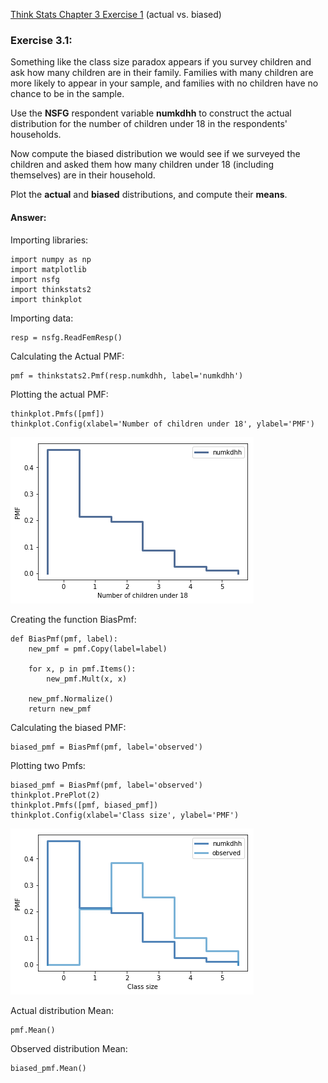 
[Think Stats Chapter 3 Exercise 1](http://greenteapress.com/thinkstats2/html/thinkstats2004.html#toc31) (actual vs. biased)

### Exercise 3.1:  

Something like the class size paradox appears if you survey children and ask how many children are in their family. Families with many children are more likely to appear in your sample, and families with no children have no chance to be in the sample.

Use the **NSFG** respondent variable **numkdhh** to construct the actual distribution for the number of children under 18 in the respondents' households.

Now compute the biased distribution we would see if we surveyed the children and asked them how many children under 18 (including themselves) are in their household.

Plot the **actual** and **biased** distributions, and compute their **means**.  

#### Answer:

Importing libraries:
```
import numpy as np
import matplotlib
import nsfg
import thinkstats2
import thinkplot
```

Importing data:
```
resp = nsfg.ReadFemResp()
```

Calculating the Actual PMF:
```
pmf = thinkstats2.Pmf(resp.numkdhh, label='numkdhh')
```

Plotting the actual PMF:
```
thinkplot.Pmfs([pmf])
thinkplot.Config(xlabel='Number of children under 18', ylabel='PMF')
```
![Actual PMF](https://github.com/joselom23/dsp/blob/master/statistics/ActualPmf31.png)

Creating the function BiasPmf:
```
def BiasPmf(pmf, label):
    new_pmf = pmf.Copy(label=label)

    for x, p in pmf.Items():
        new_pmf.Mult(x, x)
        
    new_pmf.Normalize()
    return new_pmf
```

Calculating the biased PMF:
```
biased_pmf = BiasPmf(pmf, label='observed')
```

Plotting two Pmfs:
```
biased_pmf = BiasPmf(pmf, label='observed')
thinkplot.PrePlot(2)
thinkplot.Pmfs([pmf, biased_pmf])
thinkplot.Config(xlabel='Class size', ylabel='PMF')
```

![Actual vs Observed PMFs](https://github.com/joselom23/dsp/blob/master/statistics/Biasedpmf31.png)

Actual distribution Mean:
```
pmf.Mean()
```

Observed distribution Mean:
```
biased_pmf.Mean()
```
